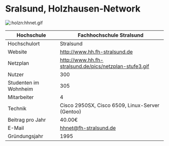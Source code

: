 # Sralsund, Holzhausen-Network

![:holzn:hhnet.gif](holzn/hhnet.gif)

Hochschule             | Fachhochschule Stralsund
-----------------------|----------------------------------------------------------
Hochschulort           | Stralsund
Website                | <http://www.hh.fh-stralsund.de>
Netzplan               | <http://www.hh.fh-stralsund.de/pics/netzplan-stufe3.gif>
Nutzer                 | 300
Studenten im Wohnheim  | 305
Mitarbeiter            | 4
Technik                | Cisco 2950SX, Cisco 6509, Linux-Server (Gentoo)
Beitrag pro Jahr       | 40.00€
E-Mail                 | <hhnet@fh-stralsund.de>
Gründungsjahr          | 1995

